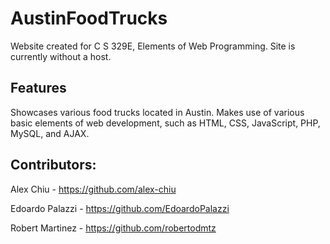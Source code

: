 # AustinFoodTrucks
Website created for C S 329E, Elements of Web Programming. Site is currently without a host.

## Features
Showcases various food trucks located in Austin. Makes use of various basic elements of web development, such as HTML, CSS, JavaScript, PHP, MySQL, and AJAX.

## Contributors:

Alex Chiu - https://github.com/alex-chiu

Edoardo Palazzi - https://github.com/EdoardoPalazzi

Robert Martinez - https://github.com/robertodmtz